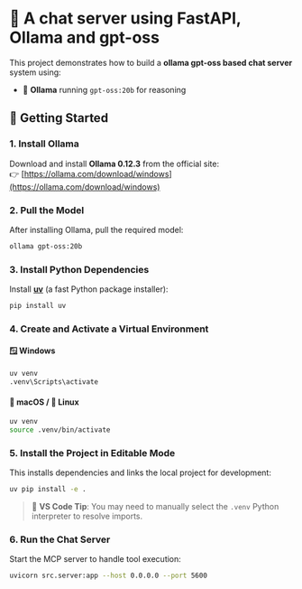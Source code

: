 # 🧠 A chat server using FastAPI, Ollama and gpt-oss

This project demonstrates how to build a **ollama gpt-oss based chat server** system using:
 
- 🦙 **Ollama** running `gpt-oss:20b` for reasoning


## 🧰 Getting Started

### 1. Install Ollama
Download and install **Ollama 0.12.3** from the official site:  
👉 [https://ollama.com/download/windows](https://ollama.com/download/windows)

### 2. Pull the Model
After installing Ollama, pull the required model:

```bash
ollama gpt-oss:20b
```

### 3. Install Python Dependencies
Install [**uv**](https://github.com/astral-sh/uv) (a fast Python package installer):

```bash
pip install uv
```

### 4. Create and Activate a Virtual Environment

#### 🪟 **Windows**
```bash
uv venv
.venv\Scripts\activate
```

#### 🍎 **macOS / 🐧 Linux**
```bash
uv venv
source .venv/bin/activate
```

### 5. Install the Project in Editable Mode
This installs dependencies and links the local project for development:

```bash
uv pip install -e .
```

> 📝 **VS Code Tip**: You may need to manually select the `.venv` Python interpreter to resolve imports.

### 6. Run the Chat Server
Start the MCP server to handle tool execution:

```bash
uvicorn src.server:app --host 0.0.0.0 --port 5600
```
